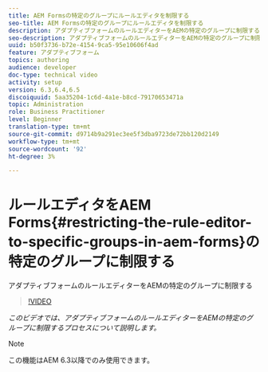 ```yaml
---
title: AEM Formsの特定のグループにルールエディタを制限する
seo-title: AEM Formsの特定のグループにルールエディタを制限する
description: アダプティブフォームのルールエディターをAEMの特定のグループに制限する
seo-description: アダプティブフォームのルールエディターをAEMの特定のグループに制限する
uuid: b50f3736-b72e-4154-9ca5-95e10606f4ad
feature: アダプティブフォーム
topics: authoring
audience: developer
doc-type: technical video
activity: setup
version: 6.3,6.4,6.5
discoiquuid: 5aa35204-1c6d-4a1e-b8cd-79170653471a
topic: Administration
role: Business Practitioner
level: Beginner
translation-type: tm+mt
source-git-commit: d9714b9a291ec3ee5f3dba9723de72bb120d2149
workflow-type: tm+mt
source-wordcount: '92'
ht-degree: 3%

---
```



# ルールエディタをAEM Forms{#restricting-the-rule-editor-to-specific-groups-in-aem-forms}の特定のグループに制限する

アダプティブフォームのルールエディターをAEMの特定のグループに制限する

>[!VIDEO](https://video.tv.adobe.com/v/19470?quality=9&learn=on)

*このビデオでは、アダプティブフォームのルールエディターをAEMの特定のグループに制限するプロセスについて説明します。*

>[!NOTE]
>
>この機能はAEM 6.3以降でのみ使用できます。

